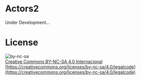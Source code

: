 # Actors2
Under Development...

# License
![by-nc-sa](https://i.creativecommons.org/l/by-nc-sa/4.0/88x31.png)<br />
[Creative Commons BY-NC-SA 4.0 Internacional](http://creativecommons.org/licenses/by-nc-sa/4.0/)<br />
[https://creativecommons.org/licenses/by-nc-sa/4.0/legalcode](https://creativecommons.org/licenses/by-nc-sa/4.0/legalcode)